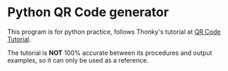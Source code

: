 # Python QR Code generator 
This program is for python practice, follows Thonky's tutorial at [QR Code Tutorial](https://www.thonky.com/qr-code-tutorial/).

The tutorial is **NOT** 100% accurate between its procedures and output examples, so it can only be used as a reference.